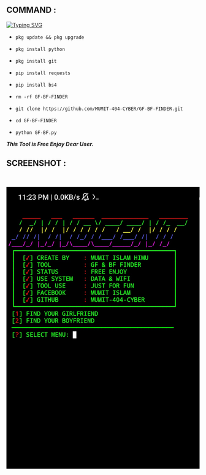 ## COMMAND :

[![Typing SVG](https://readme-typing-svg.demolab.com?font=Fira+Code&pause=1000&color=FF2C10&background=31FF9400&width=435&lines=Find+Your+GF+or+BF+So+Funny+😁%F0%9F%A4%9F)](https://git.io/typing-svg)

* `pkg update && pkg upgrade`

* `pkg install python`

* `pkg install git`

* `pip install requests`

* `pip install bs4`

* `rm -rf GF-BF-FINDER`

* `git clone https://github.com/MUMIT-404-CYBER/GF-BF-FINDER.git`

* `cd GF-BF-FINDER`

* `python GF-BF.py`



___This Tool is Free Enjoy Dear User.___</br>

## SCREENSHOT :
<br>
<p align="center">
<img src="__scr__/gf.jpg"/>
</p>
